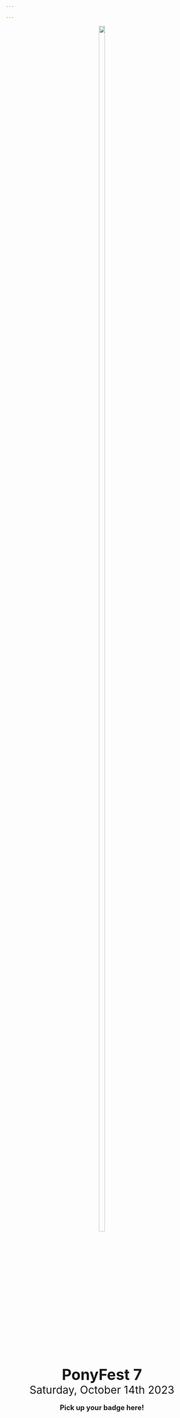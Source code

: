 ```yaml
---

---
```


<style type="text/css">
.discord-box {
	margin-left: auto;
	margin-right: auto;
	width: 480px;
	max-width: 90vw;
	border: 1px solid #aebbea;
	background-color: #104466;
	border-radius: 5px;
	padding: 10px;
	text-align: center;
}

p {
	font-size: 1.3em;
}

.vendors h2 {
	margin-top: 0;
}

.vendors p:last-child {
	margin-bottom: 0;
}

.content > div {
	display: flex;
}
</style>
<div style="display: inline-block; list-style: none; margin-left: auto; margin-right: auto; max-width: 1200px; flex-grow: 1; text-align: center; align-items: center " class="main">
	<div style="display:inline-block; text-align: center; flex-grow: 1;  max-width: 1200px">
        <img id="schedule" src="/images/PFO7.png" style="width: 90%; max-width:900px;" >
    </div>
	<div class="text-box" style="display:inline-block; flex-grow: 1; flex-direction: column; justify-content: space-around; text-align: center; flex-grow: 1; width: 500px;">
			<h1 style="font-size: 2.8em; margin: 0">PonyFest 7</h1>
			<p style="font-size: 2em; margin: 0">Saturday, October 14th 2023</p>
			<!--<p style="font-size: 2em; margin: 0">10:00PM EDT</p>-->
    </div>
    <div>
        <!-- <p> some sort of tag line here </p> -->
    </div>
    <!-- <div class="discord-box"> -->
    <div>
        <p style="font-weight: bold;">Pick up your badge here!</p>
        <p><a href="https://discord.gg/nSDGJCg" class="discord" style="height: 100px; width: 300px;"></a><br>
        <span id="onlineSpan" style="font-weight: normal;"></span></p>
    </div>
</div>


<script type="text/javascript">
var onlineSpan = document.getElementById('onlineSpan');
if (window.fetch) {
	async function update() {
		let result = await fetch("https://discordapp.com/api/guilds/690991376514547754/widget.json");
		let json = await result.json();
		let online = json['presence_count'];
		if (online) {
			if (online.toLocaleString) {
				online = online.toLocaleString();
			} else {
				online = online.toString();
			}
			onlineSpan.innerHTML =  online + ' online now!';
		}
	}
	update();
	setTimeout(update, 300000);
}
</script>
